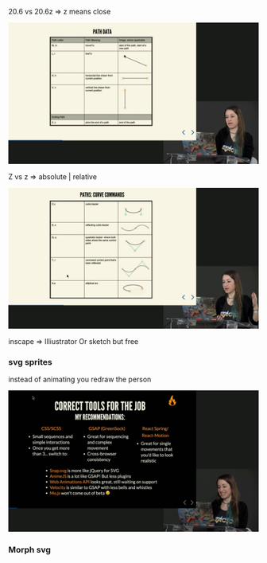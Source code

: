 20.6 vs 20.6z => z means close

![path data in svg ](./path-data.png)

Z vs z => absolute | relative

![path data in svg ](./curve-path.png)

inscape => Illiustrator Or sketch but free

### svg sprites

instead of animating you redraw the person

![animation in svg ](./animation.png)

### Morph svg
